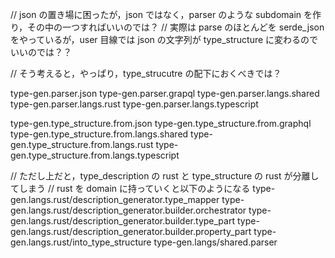 // json の置き場に困ったが，json ではなく，parser のような subdomain を作り，その中の一つすればいいのでは？
// 実際は parse のほとんどを serde_json をやっているが，user 目線では json の文字列が type_structure に変わるのでいいのでは？？

// そう考えると，やっぱり，type_strucutre の配下におくべきでは？

type-gen.parser.json
type-gen.parser.grapql
type-gen.parser.langs.shared
type-gen.parser.langs.rust
type-gen.parser.langs.typescript

type-gen.type_structure.from.json
type-gen.type_structure.from.graphql
type-gen.type_structure.from.langs.shared
type-gen.type_structure.from.langs.rust
type-gen.type_structure.from.langs.typescript

// ただし上だと，type_description の rust と type_structure の rust が分離してしまう
// rust を domain に持っていくと以下のようになる
type-gen.langs.rust/description_generator.type_mapper
type-gen.langs.rust/description_generator.builder.orchestrator
type-gen.langs.rust/description_generator.builder.type_part
type-gen.langs.rust/description_generator.builder.property_part
type-gen.langs.rust/into_type_structure
type-gen.langs/shared.parser
